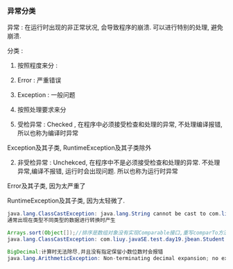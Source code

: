 ### 异常分类

异常 : 在运行时出现的非正常状况, 会导致程序的崩溃. 可以进行特别的处理, 避免崩溃.

分类 :

1) 按照程度来分 :

1) Error : 严重错误

2) Exception : 一般问题

2) 按照处理要求来分

1) 受检异常 : Checked , 在程序中必须接受检查和处理的异常, 不处理编译报错, 所以也称为编译时异常

Exception及其子类, RuntimeException及其子类除外

2) 非受检异常 : Unchekced, 在程序中不是必须接受检查和处理的异常. 不处理异常,编译不报错, 运行时会出现问题. 所以也称为运行时异常

Error及其子类, 因为太严重了

RuntimeException及其子类, 因为太轻微了.





```Java
java.lang.ClassCastException: java.lang.String cannot be cast to com.liuy.javaSE.test.day19.jbean.Student:类转换异常 
通常出现在类型不同类型的数据进行转换时产生

Arrays.sort(Object[]);//排序是数组对象没有实现Comparable接口,重写comparTo方法
java.lang.ClassCastException: com.liuy.javaSE.test.day19.jbean.Student cannot be cast to java.lang.Comparable

BigDecimal:计算时无法除尽,并且没有指定保留小数位数时会报错
java.lang.ArithmeticException: Non-terminating decimal expansion; no exact representable decimal result.算术异常





```

